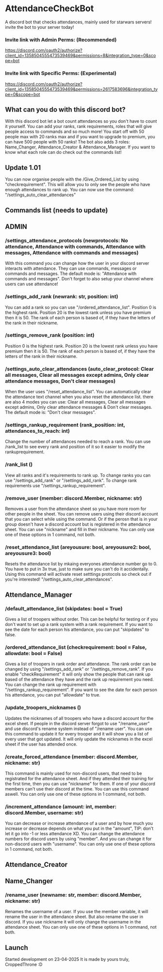 # AttendanceCheckBot
A discord bot that checks attendances, mainly used for starwars servers!
invite the bot to your server today!

### Invite link with Admin Perms: (Recommended)
https://discord.com/oauth2/authorize?client_id=1358504555473539469&permissions=8&integration_type=0&scope=bot
### Invite link with Specific Perms: (Experimental)
https://discord.com/oauth2/authorize?client_id=1358504555473539469&permissions=2617583696&integration_type=0&scope=bot

## What can you do with this discord bot?
With this discord bot let a bot count attendances so you don't have to count it yourself.
You can add your ranks, rank requirements, roles that will give people access to commands and so much more!
You start off with 50 people max with 20 ranks max and if you want to upgrade to premium, you can have 500 people with 50 ranks!
The bot also adds 3 roles: Name_Changer, Attendance_Creator & Attendance_Manager. If you want to know what each role can do check out the commands list!

## Update 1.01
You can now organise people with the /Give_Ordered_List by using "checkrequirement". This will allow you to only see the people who have enough attendances to rank up.
You can now use the command: "/settings_auto_clear_attendances"

## Commands list (needs to update)

## ADMIN

### /settings_attendance_protocols (newprotocols: No attendance, Attendance with commands, Attendance with messages, Attendance with commands and messages)
With this command you can change how the user in your discord server interacts with attendance. They can use commands, messages or commands and messages. The default mode is: "Attendance with commands and messages". Don't forget to also setup your channel where users can use attendance!

### /settings_add_rank (newrank: str, position: int)
You can add a rank so you can use "/ordered_attendance_list". Position 0 is the highest rank. Position 20 is the lowest rank unless you have premium then it is 50. The rank of each person is based of, if they have the letters of the rank in their nickname.

### /settings_remove_rank (position: int)
Position 0 is the highest rank. Position 20 is the lowest rank unless you have premium then it is 50. The rank of each person is based of, if they have the letters of the rank in their nickname.

### /settings_auto_clear_attendances (auto_clear_protocol: Clear all messages, Clear all messages except admins, Only clear attendance messages, Don't clear messages)
When the user uses "/reset_attendance_list". You can automatically clear the attendance text channel when you also reset the attendance list. there are also 4 modes you can use: Clear all messages, Clear all messages except admins, Only clear attendance messages & Don't clear messages. The default mode is: "Don't clear messages".

### /settings_rankup_requirement (rank_position: int, attendances_to_reach: int)
Change the number of attendances needed to reach a rank. You can use /rank_list to see every rank and position of it so it easier to modify the rankuprequirement.

### /rank_list ()
View all ranks and it's requirements to rank up. To change ranks you can use "/settings_add_rank" or "/settings_add_rank". To change rank requirements use "/settings_rankup_requirement".

### /remove_user (member: discord.Member, nickname: str)
Removes a user from the attendance sheet so you have more room for other people in the sheet. You can remove users using their discord account that you can select while using the command. Or if the perosn that is in your group doesn't have a discord account but is registered in the attendance sheet. You can use "nickname" and fill in their nickname. You can only use one of these options in 1 command, not both.

### /reset_attendance_list (areyousure: bool, areyousure2: bool, areyousure3: bool)
Resets the attendance list by mkaing everyones attendance number go to 0. You have to put in 3x true, just to make sure you can't do it accidentally. Using this command will activate reset setttings protocols so check out if you're interested! "/settings_auto_clear_attendances".

## Attendance_Manager

### /default_attendance_list (skipdates: bool = True)
Gives a list of troopers without order. This can be helpful for testing or if you don't want to set up a rank system with a rank requirement. If you want to see the date for each person his attendance, you can put "skipdates" to false.

### /ordered_attendance_list (checkrequirement: bool = False, allowdate: bool = False)
Gives a list of troopers in rank order and attendance. The rank order can be changed by using "/settings_add_rank" or "/settings_remove_rank". If you enable "checkRequirement" it will only show the people that can rank up based of the attendance they have and the rank up requirement you need. You can change the rank up requirement with "/settings_rankup_requirement". If you want to see the date for each person his attendance, you can put "allowdate" to true.

### /update_troopers_nicknames ()
Updates the nicknames of all troopers who have a discord account for the excel sheet. If people in the discord server forgot to use "/rename_user" and use discord's rename system instead of "/rename user". You can use this command to update it for every trooper and it will show you a list of every user that got updated. It will only update the nicknames in the excel sheet if the user has attended once.

### /create_forced_attendance (member: discord.Member, nickname: str)
This command is mainly used for non-discord users, that need to be registrated for the attendance sheet. And if they attended their training for the first time, then you can use "nickname" for them. If one of your discord members can't use their discord at the time. You can use this command aswell. You can only use one of these options in 1 command, not both.

### /increment_attendance (amount: int, member: discord.Member, username: str)
You can decrease or increase attendance of a user and by how much you increase or decrease depends on what you put in the "amount", TIP: don't let it go into -1 or less attendance XD. You can change the attendance numbers for discord users by using "member". And you can change it for non-discord users with "username". You can only use one of these options in 1 command, not both.

## Attendance_Creator

## Name_Changer

### /rename_user (newname: str, member: discord.Member, nickname: str)
Renames the username of a user. If you use the member variable, it will rename the user in the attendance sheet. But also rename the user in discord. If you use nickname it will only change the username in the attendance sheet. You can only use one of these options in 1 command, not both.

## Launch
Started development on 23-04-2025
It is made by yours truly, CroppedThrone :D
